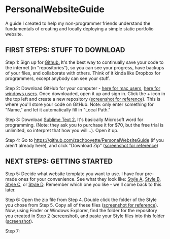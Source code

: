 PersonalWebsiteGuide
====================

A guide I created to help my non-programmer friends understand the fundamentals of creating and locally deploying a simple static portfolio website.

<h2>FIRST STEPS: STUFF TO DOWNLOAD</h2>

Step 1: Sign up for [Github.](https://github.com/join) It's the best way to continually save your code to the internet (in "repositories"), so you can see your progress, have backups of your files, and collaborate with others. Think of it kinda like Dropbox for programmers, except anybody can see your stuff.

Step 2: Download GitHub for your computer - [here for mac users](https://mac.github.com/), [here for windows users](https://windows.github.com/). Once downloaded, open it up and sign in. Click the + icon in the top left and create a new repository ([screenshot for reference](http://imgur.com/hWzJky6)). This is where you'll store your code on GitHub. Note: only enter something for "Name," and let it automatically fill in "Local Path."

Step 3: Download [Sublime Text 2.](http://www.sublimetext.com/2) It's basically Microsoft word for programming. (Note: they ask you to purchase it for $70, but the free trial is unlimited, so interpret that how you will...). Open it up.

Step 4: Go to https://github.com/zachboyette/PersonalWebsiteGuide (if you aren't already here), and click "Download Zip" ([screenshot for reference](http://imgur.com/x7fmpJc))

<h2>NEXT STEPS: GETTING STARTED</h2>

Step 5: Decide what website template you want to use. I have four pre-made ones for your convenience. See what they look like: [Style A](http://stylea.recsy.com), [Style B](http://styleb.recsy.com), [Style C](http://stylec.recsy.com), or [Style D](http://styled.recsy.com). Remember which one you like - we'll come back to this later.

Step 6: Open the zip file from Step 4. Double click the folder of the Style you chose from Step 5. Copy all of these files ([screenshot for reference](http://imgur.com/1POoAuH)). Now, using Finder or Windows Explorer, find the folder for the repository you created in Step 2 ([screenshot](http://imgur.com/xwhwauZ)), and paste your Style files into this folder ([screenshot](http://imgur.com/ySm8tyA)).

Step 7: 
